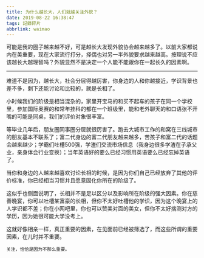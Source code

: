 ```yaml
---
title: 为什么越长大，人们就越关注外貌？
date: 2019-08-22 16:38:47
tags: 記錄碎片
abbrlink: waimao
---
```


可能是我的圈子越来越不好，可是越长大发现外貌协会越来越多了。以前大家都说内在美重要，现在大家流行打分，择偶也对另一半外貌要求越来越高。按理说不应该越长大越理智吗？外貌显然不是决定一个人能不能跟你在一起长久的因素啊。

------

难道不是因为，越长大，社会分层得越厉害，你身边的人和你越接近，学识背景也差不多，剩下还能讨论和比较的，就是长相了。 

小时候我们的阶级是相当混杂的，家里开宝马的和买不起车的孩子在同一个学校里，参加国际奥赛的和常年挂科的都在一个班级里，能和老外聊天的和口语张不开嘴的可能是同桌，我们的评价对象很丰富。  

等毕业几年后，朋友圈同事圈分层就很厉害了。跑去大城市工作的和窝在三线城市的朋友基本不联系了；富二代身边的富二代朋友越来越多，苦孩子和富二代的话题会越来越少；学霸们吐槽500强，学渣们交流市场信息（我身边很多学渣在子承父业，亲身体会行业变换）；当年英语好的要么已经习惯用英语要么已经忘掉英语了。  

当你和身边的人越来越喜欢讨论长相的时候，是因为你们自己已经放弃了其他的评价标准，你已经相当习惯并且愿意固化你所在的阶级了。  

这似乎也侧面说明了，长相并不是足以区分以及影响所在阶级的强大因素。你在慈善晚宴，你可以吐槽某富豪的长相，但你不太好吐槽他的学识，因为这个晚宴上的人学识都不差；你在小网吧里，你也可以赞美对面的美女，但你不太好揣测对方的学历，因为她很可能大学没考上。  

这就好像相亲一样，真正重要的因素，在见面前已经被筛选了，而这些所谓的重要因素，在儿时并不重要。  

`关注，恰恰是因为不那么重要。`